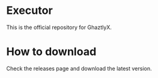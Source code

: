 # Executor
This is the official repository for GhaztlyX.
# How to download
Check the releases page and download the latest version.
